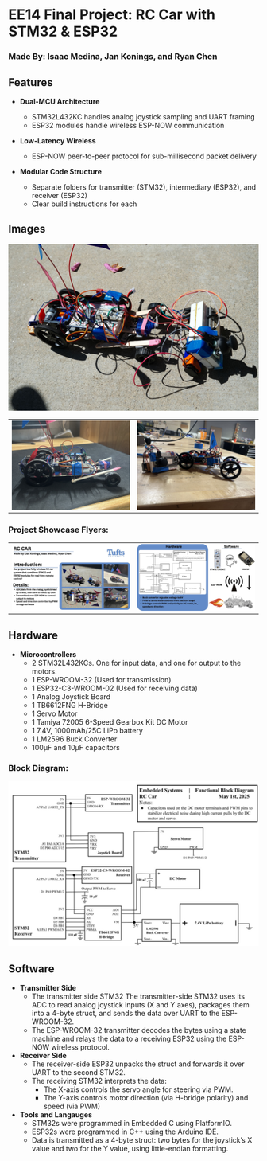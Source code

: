 # EE14 Final Project: RC Car with STM32 & ESP32
### Made By: Isaac Medina, Jan Konings, and Ryan Chen

## Features

- **Dual-MCU Architecture**  
  - STM32L432KC handles analog joystick sampling and UART framing  
  - ESP32 modules handle wireless ESP-NOW communication  

- **Low-Latency Wireless**  
  - ESP-NOW peer-to-peer protocol for sub-millisecond packet delivery  

- **Modular Code Structure**  
  - Separate folders for transmitter (STM32), intermediary (ESP32), and receiver (ESP32)  
  - Clear build instructions for each  

## Images
![The Car Itself](images/D922B4D1-402D-464D-BAD7-3A559D55D4E8.jpeg)

<table>
  <tr>
    <td><img src="images/IMG_6138.jpeg" alt="The Car Itself" width="600"/></td>
    <td><img src="images/IMG_5365.jpeg" alt="Car and Remote Control" width="600"/></td>
  </tr>
</table>

### Project Showcase Flyers:
<table>
  <tr>
    <td><img src="images/RC-Car-Handout.jpg" alt=First Page Flyer"" width="800"/></td>
    <td><img src="images/RC-Car-Handout-2.jpeg" alt="Second Page Flyer" width="800ß"/></td>
  </tr>
</table> 

## Hardware
- **Microcontrollers**
  - 2 STM32L432KCs. One for input data, and one for output to the motors.
  - 1 ESP-WROOM-32 (Used for transmission)
  - 1 ESP32-C3-WROOM-02 (Used for receiving data)
  - 1 Analog Joystick Board
  - 1 TB6612FNG H-Bridge
  - 1 Servo Motor
  - 1 Tamiya 72005 6-Speed Gearbox Kit DC Motor
  - 1 7.4V, 1000mAh/25C LiPo battery
  - 1 LM2596 Buck Converter
  - 100µF and 10µF capacitors
  
### Block Diagram:
![Block Diagram](images/Block-Diagram.jpg)

## Software
- **Transmitter Side**
  - The transmitter side STM32 The transmitter-side STM32 uses its ADC to read analog joystick inputs (X and Y axes), packages them into a 4-byte struct, and sends the data over UART to the ESP- 
    WROOM-32.
  - The ESP-WROOM-32 transmitter decodes the bytes using a state machine and relays the data to a receiving ESP32 using the ESP-NOW wireless protocol.
- **Receiver Side**
  - The receiver-side ESP32 unpacks the struct and forwards it over UART to the second STM32.
  - The receiving STM32 interprets the data:
    - The X-axis controls the servo angle for steering via PWM.
    - The Y-axis controls motor direction (via H-bridge polarity) and speed (via PWM)
- **Tools and Langauges**
  - STM32s were programmed in Embedded C using PlatformIO.
  -  ESP32s were programmed in C++ using the Arduino IDE.
  -  Data is transmitted as a 4-byte struct: two bytes for the joystick’s X value and two for the Y value, using little-endian formatting.



